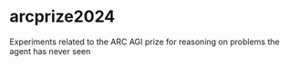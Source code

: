 # arcprize2024
Experiments related to the ARC AGI prize for reasoning on problems the agent has never seen
